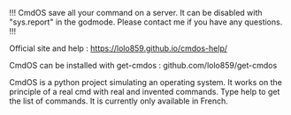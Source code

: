 !!! CmdOS save all your command on a server. It can be disabled with "sys.report" in the godmode. Please contact me if you have any questions. !!!

Official site and help : https://lolo859.github.io/cmdos-help/

CmdOS can be installed with get-cmdos : github.com/lolo859/get-cmdos

CmdOS is a python project simulating an operating system. It works on the principle of a real cmd with real and invented commands. Type help to get the list of commands. It is currently only available in French.
